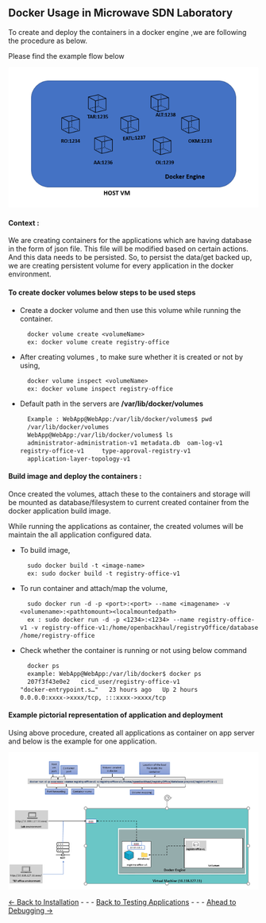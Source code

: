 ## Docker Usage in Microwave SDN Laboratory 

To create and deploy the containers in a docker engine ,we are following the procedure as below.

Please find the example flow below

![SDNApplications](Images/NewDockertynyapplicationpattern.PNG)

#### Context :
We are creating containers for the applications which are having database in the form of json file. This file will be modified based on certain actions. And this data needs to be persisted. So, to persist the data/get backed up, we are creating persistent volume for every application in the docker environment. 
	
#### To create docker volumes below steps to be used steps 
* Create a docker volume and then use this volume while running the container.

        docker volume create <volumeName>
        ex: docker volume create registry-office

* After creating volumes , to make sure whether it is created or not by using, 
       
        docker volume inspect <volumeName>
        ex: docker volume inspect registry-office

* Default path in the servers are **/var/lib/docker/volumes**

        Example : WebApp@WebApp:/var/lib/docker/volumes$ pwd
        /var/lib/docker/volumes
        WebApp@WebApp:/var/lib/docker/volumes$ ls
        administrator-administration-v1 metadata.db  oam-log-v1  registry-office-v1     type-approval-registry-v1
        application-layer-topology-v1  

#### Build image and deploy the containers :
Once created the volumes, attach these to the containers and storage will be mounted as database/filesystem to current created container from the docker application build image. 

While running the applications as container, the created volumes will be maintain the all application configured data.
* To build image,
        
        sudo docker build -t <image-name>
        ex: sudo docker build -t registry-office-v1
* To run container and attach/map the volume,
        
        sudo docker run -d -p <port>:<port> --name <imagename> -v <volumename>:<pathtomount><localmountedpath>
        ex : sudo docker run -d -p <1234>:<1234> --name registry-office-v1 -v registry-office-v1:/home/openbackhaul/registryOffice/database /home/registry-office
* Check whether the container is running or not using below command
        
        docker ps 
        example: WebApp@WebApp:/var/lib/docker$ docker ps
        207f3f43e0e2   cicd_user/registry-office-v1               "docker-entrypoint.s…"   23 hours ago   Up 2 hours         0.0.0.0:xxxx->xxxx/tcp, :::xxxx->xxxx/tcp  
        
#### Example pictorial representation of application and deployment
Using above procedure, created all applications as container on app server and below is the example for one application.

![SDN dockerize Application Pattern overview](Images/exmpleROdockerimage.PNG)

[<- Back to Installation](./Installation.md) - - - [Back to Testing Applications](../../../TestingApplications.md) - - - [Ahead to Debugging ->](./DebuggingContainer.md)